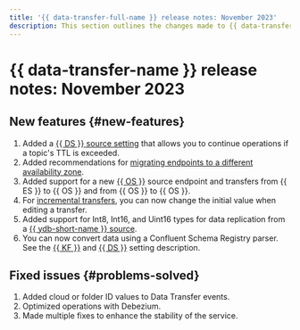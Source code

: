 ```yaml
---
title: '{{ data-transfer-full-name }} release notes: November 2023'
description: This section outlines the changes made to {{ data-transfer-name }} in November 2023.
---
```


# {{ data-transfer-name }} release notes: November 2023

## New features {#new-features}

1. Added a [{{ DS }} source setting](../operations/endpoint/source/data-streams.md) that allows you to continue operations if a topic's TTL is exceeded.
1. Added recommendations for [migrating endpoints to a different availability zone](../operations/endpoint/migration-to-an-availability-zone.md).
1. Added support for a new [{{ OS }}](../operations/endpoint/source/opensearch.md) source endpoint and transfers from {{ ES }} to {{ OS }} and from {{ OS }} to {{ OS }}.
1. For [incremental transfers](../concepts/transfer-lifecycle.md#copy), you can now change the initial value when editing a transfer.
1. Added support for Int8, Int16, and Uint16 types for data replication from a [{{ ydb-short-name }} source](../operations/endpoint/source/ydb.md).
1. You can now convert data using a Confluent Schema Registry parser. See the [{{ KF }}](../operations/endpoint/source/kafka.md) and [{{ DS }}](../operations/endpoint/source/data-streams.md) setting description.

## Fixed issues {#problems-solved}

1. Added cloud or folder ID values to Data Transfer events.
1. Optimized operations with Debezium.
1. Made multiple fixes to enhance the stability of the service.